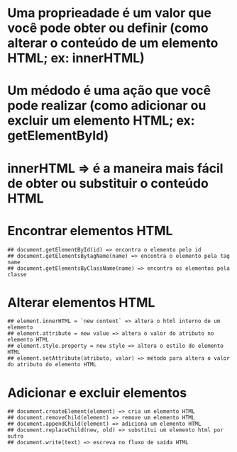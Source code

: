 # Uma proprieadade é um valor que você pode obter ou definir (como alterar o conteúdo de um elemento HTML; ex: innerHTML)

# Um médodo é uma ação que você pode realizar (como adicionar ou excluir um elemento HTML; ex: getElementById)

# innerHTML => é a maneira mais fácil de obter ou substituir o conteúdo HTML

# Encontrar elementos HTML
    ## document.getElementById(id) => encontra o elemento pelo id 
    ## document.getElementsBytagName(name) => encontra o elemento pela tag name
    ## document.getElementsByClassName(name) => encontra os elementos pela classe

# Alterar elementos HTML
    ## element.innerHTML = `new content` => altera o html interno de um elemento
    ## element.attribute = new value => altera o valor do atributo no elemento HTML
    ## element.style.property = new style => altera o estilo do elemento HTML
    ## element.setAttribute(atributo, valor) => método para altera o valor do atributo do elemento HTML

# Adicionar e excluir elementos
    ## document.createElement(element) => cria um elemento HTML
    ## document.removeChild(element) => remove um elemento HTML
    ## document.appendChild(element) => adiciona um elemento HTML
    ## document.replaceChild(new, old) => substitui um elemento html por outro
    ## document.write(text) => escreva no fluxo de saída HTML
    